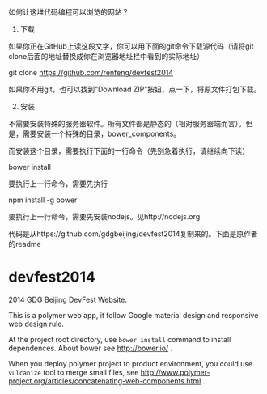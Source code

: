 如何让这堆代码编程可以浏览的网站？

1. 下载

如果你正在GitHub上读这段文字，你可以用下面的git命令下载源代码（请将git clone后面的地址替换成你在浏览器地址栏中看到的实际地址）

git clone https://github.com/renfeng/devfest2014

如果你不用git，也可以找到“Download ZIP”按钮，点一下，将原文件打包下载。

2. 安装

不需要安装特殊的服务器软件。所有文件都是静态的（相对服务器端而言）。但是，需要安装一个特殊的目录，bower_components。

而安装这个目录，需要执行下面的一行命令（先别急着执行，请继续向下读）

bower install

要执行上一行命令，需要先执行

npm install -g bower

要执行上一行命令，需要先安装nodejs。见http://nodejs.org

代码是从https://github.com/gdgbeijing/devfest2014复制来的。下面是原作者的readme

devfest2014
===========

2014 GDG Beijing DevFest Website.

This is a polymer web app, it follow Google material design and responsive web design rule.

At the project root directory, use <code>bower install</code> command to install dependences. About bower see http://bower.io/ .

When you deploy polymer project to product environment, you could use <code>vulcanize</code> tool to merge small files, see http://www.polymer-project.org/articles/concatenating-web-components.html .
